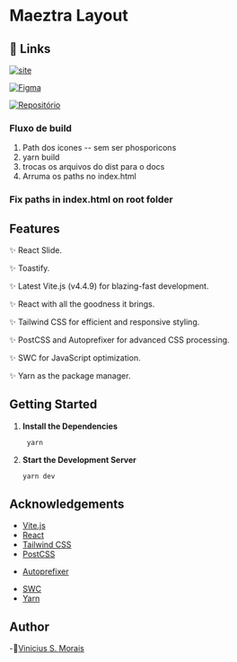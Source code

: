 # Maeztra Layout

## 🔗 Links
[![site](https://img.shields.io/badge/site-000?style=for-the-badge&logo=ko-fi&logoColor=white)](https://vmorais34.github.io/maeztra-layout/)

[![Figma](https://img.shields.io/badge/Figma-000?style=for-the-badge&logo=ko-fi&logoColor=white)](https://www.figma.com/file/3RqPfS5PW9whbQNCTTaoqA/[2020-09]-MZ---Layout-Teste-de-vagas-para-time-de-Devs?type=design&node-id=2-5&mode=design&t=5ta21KUlQzGSJDVu-0)

[![Repositório](https://img.shields.io/badge/repo-000?style=for-the-badge&logo=ko-fi&logoColor=white)](https://github.com/vmorais34/maeztra-layout/)


### Fluxo de build

1. Path dos icones -- sem ser phosporicons
2. yarn build
3. trocas os arquivos do dist para o docs
4. Arruma os paths no index.html

### Fix paths in index.html on root folder
<!-- Fixing the path urls in dist folder after run yarn build -->
<link rel="icon" type="image/svg+xml" href=" /maeztra-layout/assets/favicon.png" />
<script type="module" crossorigin src="/maeztra-layout/assets/index-f6afd04c.js"></script>
<link rel="stylesheet" href="/maeztra-layout/assets/index-770eb46f.css">

<!-- 

This boilerplate provides you with a starting point for your React projects, complete with Tailwind CSS, PostCSS, Autoprefixer, and SWC for JavaScript optimization. -->

## Features

   ✨ React Slide.

   ✨ Toastify.

   ✨ Latest Vite.js (v4.4.9) for blazing-fast development.
   
   ✨ React with all the goodness it brings.
   
   ✨ Tailwind CSS for efficient and responsive styling.
   
   ✨ PostCSS and Autoprefixer for advanced CSS processing.
   
   ✨ SWC for JavaScript optimization.
   
   ✨ Yarn as the package manager.

## Getting Started

1. **Install the Dependencies**

   ```bash
    yarn
   ```

2. **Start the Development Server**

   ```bash
   yarn dev
   ```

<!-- 3. **Build for Production**

   ```bash
    yarn build
   ``` -->

## Acknowledgements

- [Vite.js](https://vitejs.dev/)
- [React](https://reactjs.org/)
- [Tailwind CSS](https://tailwindcss.com/)
- [PostCSS](https://postcss.org/)
<!-- Build: A transpilação é especialmente útil para converter código JavaScript moderno em uma versão mais antiga que é suportada por uma variedade maior de navegadores.-->
- [Autoprefixer](https://autoprefixer.github.io/)
<!-- CSS: prefixos de fornecedores (como -webkit-, -moz-, -ms-, etc.) -->
- [SWC](https://swc.rs/)
- [Yarn](https://yarnpkg.com/)

## Author

-🚀[Vinicius S. Morais](https://github.com/vmorais34)
